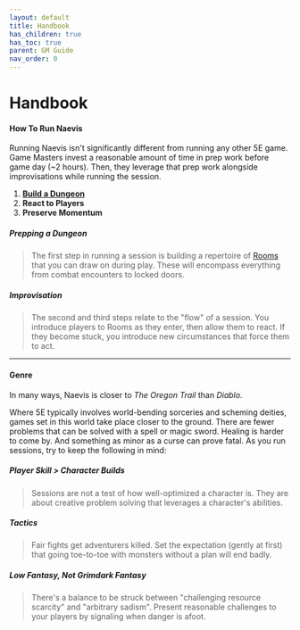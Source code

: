 ```yaml
---
layout: default
title: Handbook
has_children: true
has_toc: true
parent: GM Guide
nav_order: 0
---
```


# Handbook

#### How To Run Naevis

Running Naevis isn't significantly different from running any other 5E game. Game Masters invest a reasonable amount of time in prep work before game day (~2 hours). Then, they leverage that prep work alongside improvisations while running the session.

1. **[Build a Dungeon](../toolbox/dungeons/index)**
2. **React to Players**
3. **Preserve Momentum**

##### Prepping a Dungeon

> The first step in running a session is building a repertoire of [Rooms](../toolbox/dungeons/index#concept-the-room) that you can draw on during play. These will encompass everything from combat encounters to locked doors.

##### Improvisation

> The second and third steps relate to the "flow" of a session. You introduce players to Rooms as they enter, then allow them to react. If they become stuck, you introduce new circumstances that force them to act.

---

#### Genre

In many ways, Naevis is closer to _The Oregon Trail_ than _Diablo_.

Where 5E typically involves world-bending sorceries and scheming deities, games set in this world take place closer to the ground. There are fewer problems that can be solved with a spell or magic sword. Healing is harder to come by. And something as minor as a curse can prove fatal. As you run sessions, try to keep the following in mind:

##### Player Skill > Character Builds

> Sessions are not a test of how well-optimized a character is. They are about creative problem solving that leverages a character's abilities. 

##### Tactics

> Fair fights get adventurers killed. Set the expectation (gently at first) that going toe-to-toe with monsters without a plan will end badly.

##### Low Fantasy, Not Grimdark Fantasy

> There's a balance to be struck between "challenging resource scarcity" and "arbitrary sadism". Present reasonable challenges to your players by signaling when danger is afoot.

